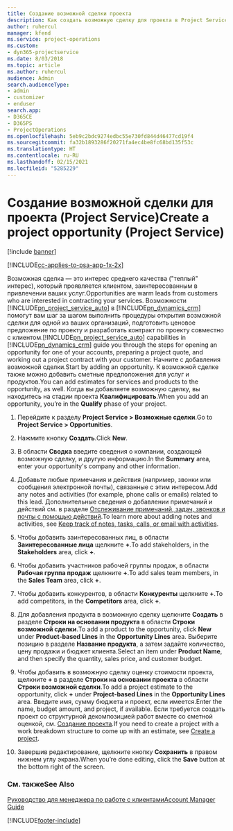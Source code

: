 ```yaml
---
title: Создание возможной сделки проекта
description: Как создать возможную сделку для проекта в Project Service
author: ruhercul
manager: kfend
ms.service: project-operations
ms.custom:
- dyn365-projectservice
ms.date: 8/03/2018
ms.topic: article
ms.author: ruhercul
audience: Admin
search.audienceType:
- admin
- customizer
- enduser
search.app:
- D365CE
- D365PS
- ProjectOperations
ms.openlocfilehash: 5eb9c2bdc9274edbc55e730fd844d46477cd19f4
ms.sourcegitcommit: fa32b1893286f20271fa4ec4be8fc68bd135f53c
ms.translationtype: HT
ms.contentlocale: ru-RU
ms.lasthandoff: 02/15/2021
ms.locfileid: "5285229"
---
```

# <a name="create-a-project-opportunity-project-service"></a><span data-ttu-id="6f195-103">Создание возможной сделки для проекта (Project Service)</span><span class="sxs-lookup"><span data-stu-id="6f195-103">Create a project opportunity (Project Service)</span></span>

[!include [banner](../includes/psa-now-project-operations.md)]

[!INCLUDE[cc-applies-to-psa-app-1x-2x](../includes/cc-applies-to-psa-app-1x-2x.md)]

<span data-ttu-id="6f195-104">Возможная сделка — это интерес среднего качества ("теплый" интерес), который проявляется клиентом, заинтересованным в привлечении ваших услуг.</span><span class="sxs-lookup"><span data-stu-id="6f195-104">Opportunities are warm leads from customers who are interested in contracting your services.</span></span> <span data-ttu-id="6f195-105">Возможности [!INCLUDE[pn_project_service_auto](../includes/pn-project-service-auto.md)] в [!INCLUDE[pn_dynamics_crm](../includes/pn-dynamics-crm.md)] помогут вам шаг за шагом выполнить процедуры открытия возможной сделки для одной из ваших организаций, подготовить ценовое предложение по проекту и разработать контракт по проекту совместно с клиентом.</span><span class="sxs-lookup"><span data-stu-id="6f195-105">[!INCLUDE[pn_project_service_auto](../includes/pn-project-service-auto.md)] capabilities in [!INCLUDE[pn_dynamics_crm](../includes/pn-dynamics-crm.md)] guide you through the steps for opening an opportunity for one of your accounts, preparing a project quote, and working out a project contract with your customer.</span></span> <span data-ttu-id="6f195-106">Начните с добавления возможной сделки.</span><span class="sxs-lookup"><span data-stu-id="6f195-106">Start by adding an opportunity.</span></span> <span data-ttu-id="6f195-107">К возможной сделке также можно добавить сметные предположения для услуг и продуктов.</span><span class="sxs-lookup"><span data-stu-id="6f195-107">You can add estimates for services and products to the opportunity, as well.</span></span> <span data-ttu-id="6f195-108">Когда вы добавляете возможную сделку, вы находитесь на стадии проекта **Квалифицировать**.</span><span class="sxs-lookup"><span data-stu-id="6f195-108">When you add an opportunity, you’re in the **Qualify** phase of your project.</span></span>  
  
1.  <span data-ttu-id="6f195-109">Перейдите к разделу **Project Service > Возможные сделки**.</span><span class="sxs-lookup"><span data-stu-id="6f195-109">Go to **Project Service > Opportunities**.</span></span>  
  
2.  <span data-ttu-id="6f195-110">Нажмите кнопку **Создать**.</span><span class="sxs-lookup"><span data-stu-id="6f195-110">Click **New**.</span></span>  
  
3.  <span data-ttu-id="6f195-111">В области **Сводка** введите сведения о компании, создающей возможную сделку, и другую информацию.</span><span class="sxs-lookup"><span data-stu-id="6f195-111">In the **Summary** area, enter your opportunity's company and other information.</span></span>  
  
4.  <span data-ttu-id="6f195-112">Добавьте любые примечания и действия (например, звонки или сообщения электронной почты), связанные с этим интересом.</span><span class="sxs-lookup"><span data-stu-id="6f195-112">Add any notes and activities (for example, phone calls or emails) related to this lead.</span></span> <span data-ttu-id="6f195-113">Дополнительные сведения о добавлении примечаний и действий см. в разделе [Отслеживание примечаний, задач, звонков и почты с помощью действий](https://docs.microsoft.com/dynamics365/customerengagement/on-premises/basics/work-with-activities).</span><span class="sxs-lookup"><span data-stu-id="6f195-113">To learn more about adding notes and activities, see [Keep track of notes, tasks, calls, or email with activities](https://docs.microsoft.com/dynamics365/customerengagement/on-premises/basics/work-with-activities).</span></span>  
  
5.  <span data-ttu-id="6f195-114">Чтобы добавить заинтересованных лиц, в области **Заинтересованные лица** щелкните **+**.</span><span class="sxs-lookup"><span data-stu-id="6f195-114">To add stakeholders, in the **Stakeholders** area, click **+**.</span></span>  
  
6.  <span data-ttu-id="6f195-115">Чтобы добавить участников рабочей группы продаж, в области **Рабочая группа продаж** щелкните **+**.</span><span class="sxs-lookup"><span data-stu-id="6f195-115">To add sales team members, in the **Sales Team** area, click **+**.</span></span>  
  
7.  <span data-ttu-id="6f195-116">Чтобы добавить конкурентов, в области **Конкуренты** щелкните **+**.</span><span class="sxs-lookup"><span data-stu-id="6f195-116">To add competitors, in the **Competitors** area, click **+**.</span></span>  
  
8.  <span data-ttu-id="6f195-117">Для добавления продукта в возможную сделку щелкните **Создать** в разделе **Строки на основании продукта** в области **Строки возможной сделки**.</span><span class="sxs-lookup"><span data-stu-id="6f195-117">To add a product to the opportunity, click **New** under **Product-based Lines** in the **Opportunity Lines** area.</span></span> <span data-ttu-id="6f195-118">Выберите позицию в разделе **Название продукта**, а затем задайте количество, цену продажи и бюджет клиента.</span><span class="sxs-lookup"><span data-stu-id="6f195-118">Select an item under **Product Name**, and then specify the quantity, sales price, and customer budget.</span></span>  
  
9. <span data-ttu-id="6f195-119">Чтобы добавить в возможную сделку оценку стоимости проекта, щелкните **+** в разделе **Строки на основании проекта** в области **Строки возможной сделки**.</span><span class="sxs-lookup"><span data-stu-id="6f195-119">To add a project estimate to the opportunity, click **+** under **Project-based Lines** in the **Opportunity Lines** area.</span></span> <span data-ttu-id="6f195-120">Введите имя, сумму бюджета и проект, если имеется.</span><span class="sxs-lookup"><span data-stu-id="6f195-120">Enter the name, budget amount, and project, if available.</span></span> <span data-ttu-id="6f195-121">Если требуется создать проект со структурной декомпозицией работ вместе со сметной оценкой, см. [Создание проекта](../psa/create-project.md).</span><span class="sxs-lookup"><span data-stu-id="6f195-121">If you need to create a project with a work breakdown structure to come up with an estimate, see [Create a project](../psa/create-project.md).</span></span>  
  
10. <span data-ttu-id="6f195-122">Завершив редактирование, щелкните кнопку **Сохранить** в правом нижнем углу экрана.</span><span class="sxs-lookup"><span data-stu-id="6f195-122">When you’re done editing, click the **Save** button at the bottom right of the screen.</span></span>  
  
### <a name="see-also"></a><span data-ttu-id="6f195-123">См. также</span><span class="sxs-lookup"><span data-stu-id="6f195-123">See Also</span></span>  
 [<span data-ttu-id="6f195-124">Руководство для менеджера по работе с клиентами</span><span class="sxs-lookup"><span data-stu-id="6f195-124">Account Manager Guide</span></span>](../psa/account-manager-guide.md)


[!INCLUDE[footer-include](../includes/footer-banner.md)]